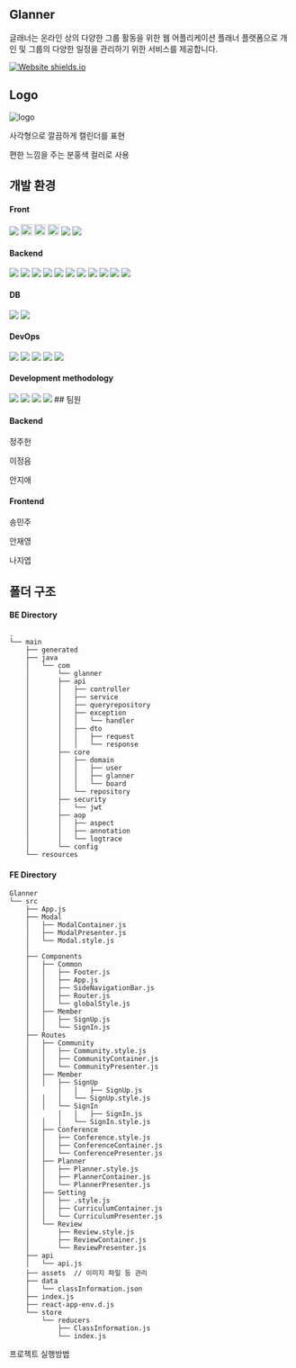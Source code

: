 ## Glanner

글래너는 온라인 상의 다양한 그룹 활동을 위한 웹 어플리케이션 플래너 플랫폼으로 개인 및 그룹의 다양한 일정을 관리하기 위한 서비스를 제공합니다.

[![Website shields.io](https://img.shields.io/website-up-down-green-red/http/querydsl.github.io.svg)](https://butter-node-0ad.notion.site/Glanner-b16e6b30b2d64e76b05c75cfccc0862f)

## Logo

![logo](http://localhost:3000/static/media/glannerLogo1.3190f666fb1ee6ffc4c2.png)

 사각형으로 깔끔하게 캘린더를 표현

편한 느낌을 주는 분홍색 컬러로 사용

## 개발 환경

#### Front
<img src="https://img.shields.io/badge/-MUI-007396?style=flat-square"/>
<img src="https://img.shields.io/badge/react-61DAFB?style=flat-square&logo=react&logoColor=black" height="20px">
<img src="https://img.shields.io/badge/React_router-CA4245?style=flat-square&logo=reactrouter&logoColor=white" height="20px">
<img src="https://img.shields.io/badge/redux-764ABC?style=flat-square&logo=redux&logoColor=white" height="20px">
<img src="https://img.shields.io/badge/-Axios-007396?style=flat-square"/>
<img src="https://img.shields.io/badge/-OpenVidu-007396?style=flat-square"/>

#### Backend
<img src="https://img.shields.io/badge/-JAVA-007396?style=flat-square&logo=java&logoColor=white">
<img src="https://img.shields.io/badge/-Spring Boot-6DB33F?style=flat-square&logo=SpringBoot&logoColor=white"/> 
<img src="https://img.shields.io/badge/-Spring%20Data%20JPA-6DB33F?style=flat-square&logo=Spring&logoColor=white"/>
<img src="https://img.shields.io/badge/-Querydsl-181717?style=flat-square&logo=github&logoColor=white"/>
<img src="https://img.shields.io/badge/-Spring%20Security-6DB33F?style=flat-square&logo=Spring&logoColor=white"/>
<img src="https://img.shields.io/badge/-Spring%20AOP-6DB33F?style=flat-square&logo=Spring&logoColor=white"/>
<img src="https://img.shields.io/badge/-JWT-007396?style=flat-square&logo=java&logoColor=white"/>
<img src="https://img.shields.io/badge/-JUnit5-007396?style=flat-square&logo=java&logoColor=white"/>
<img src="https://img.shields.io/badge/-Mockito-007396?style=flat-square&logo=java&logoColor=white"/>
<img src="https://img.shields.io/badge/-Swagger-85EA2D?style=flat-square&logo=Swagger&logoColor=black"/>
<img src="https://img.shields.io/badge/-Gradle-02303A?style=flat-square&logo=Gradle"/>

#### DB
<img src="https://img.shields.io/badge/-mariaDB-003545?style=flat-square&logo=mariaDB&logoColor=white">
<img src="https://img.shields.io/badge/-H2-181717?style=flat-square"/>

#### DevOps
<img src="https://img.shields.io/badge/-Amazon AWS-232F3E?style=flat-square&logo=AmazonAWS&logoColor=white"/>
<img src="https://img.shields.io/badge/-Docker-2496ED?style=flat-square&logo=Docker&logoColor=white"/>
<img src="https://img.shields.io/badge/-Ngnix-181717?style=flat-square"/>
<img src="https://img.shields.io/badge/-Jenkins-D24939?style=flat-square&logo=jenkins&logoColor=black"/>
<img src="https://img.shields.io/badge/-Jira-0052CC?style=flat-square&logo=jira&logoColor=black"/>

#### Development methodology
<img src="https://img.shields.io/badge/-Doamin%20Driven%20Desigin-181717?style=flat-square"/>
<img src="https://img.shields.io/badge/-SOLID-181717?style=flat-square"/>
<img src="https://img.shields.io/badge/-Test%20Driven%20Design-181717?style=flat-square"/>
<img src="https://img.shields.io/badge/-Agile-181717?style=flat-square"/>
## 팀원

#### Backend

정주헌

이정음

안지애

#### Frontend

송민주

안재영

나지엽

## 폴더 구조

#### BE Directory

```
.
└── main
    ├── generated
    ├── java
    │   └── com
    │       └── glanner
    │       ├── api
    │       │   ├── controller
    │       │   ├── service
    │       │   ├── queryrepository
    │       │   ├── exception
    │       │   │   └── handler
    │       │   ├── dto
    │       │   │   ├── request
    │       │   │   └── response
    │       ├── core
    │       │   ├── domain
    │       │   │   ├── user
    │       │   │   ├── glanner
    │       │   │   └── board
    │       │   └── repository
    │       ├── security
    │       │   └── jwt
    │       ├── aop
    │       │   ├── aspect
    │       │   ├── annotation
    │       │   └── logtrace
    │       └── config
    └── resources

```

#### FE Directory

```
Glanner
└── src
    ├── App.js
    ├── Modal
    │	├── ModalContainer.js
    │	├── ModalPresenter.js
    │	└── Modal.style.js
    │	
    ├── Components 
    │   ├── Common
    │   │   ├── Footer.js
    │   │   ├── App.js
    │   │   ├── SideNavigationBar.js
    │   │   ├── Router.js
    │   │   └── globalStyle.js
    │   ├── Member
    │   │   ├── SignUp.js
    │   │   └── SignIn.js
    ├── Routes
    │   ├── Community
    │   │   ├── Community.style.js
    │   │   ├── CommunityContainer.js
    │   │   └── CommunityPresenter.js
    │   ├── Member
    │   │   ├── SignUp
    │		│   │   ├── SignUp.js
    │  	│   │   └── SignUp.style.js
    │   │   └── SignIn
    │		│   │   ├── SignIn.js
    │  	│   │   └── SignIn.style.js
    │   ├── Conference
    │   │   ├── Conference.style.js
    │   │   ├── ConferenceContainer.js
    │   │   └── ConferencePresenter.js
    │   ├── Planner
    │   │   ├── Planner.style.js
    │   │   ├── PlannerContainer.js
    │   │   └── PlannerPresenter.js
    │   ├── Setting
    │   │   ├── .style.js
    │   │   ├── CurriculumContainer.js
    │   │   └── CurriculumPresenter.js
    │   └── Review
    │       ├── Review.style.js
    │       ├── ReviewContainer.js
    │       └── ReviewPresenter.js
    ├── api
    │   └── api.js
    ├── assets  // 이미지 파일 등 관리
    ├── data
    │   └── classInformation.json
    ├── index.js
    ├── react-app-env.d.js
    └── store
        └── reducers
            ├── ClassInformation.js
            └── index.js
```

프로젝트 실행방법

